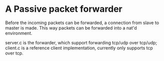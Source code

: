 A Passive packet forwarder
===

Before the incoming packets can be forwarded, a connection from slave to master is made. This way packets can be forwarded into a nat'd environment.

server.c is the forwarder, which support forwarding tcp/udp over tcp/udp; client.c is a reference client implementation, currently only supports tcp over tcp.
